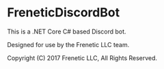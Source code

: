# FreneticDiscordBot

This is a .NET Core C# based Discord bot.

Designed for use by the Frenetic LLC team.

Copyright (C) 2017 Frenetic LLC, All Rights Reserved.

